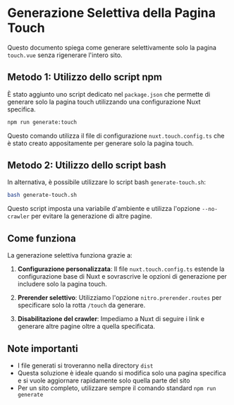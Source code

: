 # Generazione Selettiva della Pagina Touch

Questo documento spiega come generare selettivamente solo la pagina `touch.vue` senza rigenerare l'intero sito.

## Metodo 1: Utilizzo dello script npm

È stato aggiunto uno script dedicato nel `package.json` che permette di generare solo la pagina touch utilizzando una configurazione Nuxt specifica.

```bash
npm run generate:touch
```

Questo comando utilizza il file di configurazione `nuxt.touch.config.ts` che è stato creato appositamente per generare solo la pagina touch.

## Metodo 2: Utilizzo dello script bash

In alternativa, è possibile utilizzare lo script bash `generate-touch.sh`:

```bash
bash generate-touch.sh
```

Questo script imposta una variabile d'ambiente e utilizza l'opzione `--no-crawler` per evitare la generazione di altre pagine.

## Come funziona

La generazione selettiva funziona grazie a:

1. **Configurazione personalizzata**: Il file `nuxt.touch.config.ts` estende la configurazione base di Nuxt e sovrascrive le opzioni di generazione per includere solo la pagina touch.

2. **Prerender selettivo**: Utilizziamo l'opzione `nitro.prerender.routes` per specificare solo la rotta `/touch` da generare.

3. **Disabilitazione del crawler**: Impediamo a Nuxt di seguire i link e generare altre pagine oltre a quella specificata.

## Note importanti

- I file generati si troveranno nella directory `dist`
- Questa soluzione è ideale quando si modifica solo una pagina specifica e si vuole aggiornare rapidamente solo quella parte del sito
- Per un sito completo, utilizzare sempre il comando standard `npm run generate`